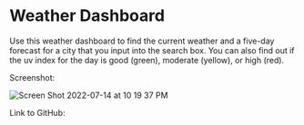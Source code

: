 # Weather Dashboard

Use this weather dashboard to find the current weather and a five-day forecast for a city that you input into the search box. You can also find out if the uv index for the day is good (green), moderate (yellow), or high (red).

Screenshot:

![Screen Shot 2022-07-14 at 10 19 37 PM](https://user-images.githubusercontent.com/103011054/179133827-e910eb3c-be4e-4cb3-b5e3-05aa7fac59ac.png)

Link to GitHub: 
